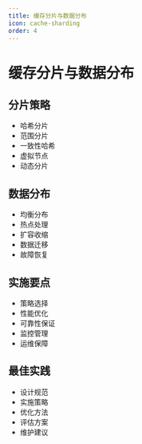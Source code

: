 ```yaml
---
title: 缓存分片与数据分布
icon: cache-sharding
order: 4
---
```


# 缓存分片与数据分布

## 分片策略
- 哈希分片
- 范围分片
- 一致性哈希
- 虚拟节点
- 动态分片

## 数据分布
- 均衡分布
- 热点处理
- 扩容收缩
- 数据迁移
- 故障恢复

## 实施要点
- 策略选择
- 性能优化
- 可靠性保证
- 监控管理
- 运维保障

## 最佳实践
- 设计规范
- 实施策略
- 优化方法
- 评估方案
- 维护建议
